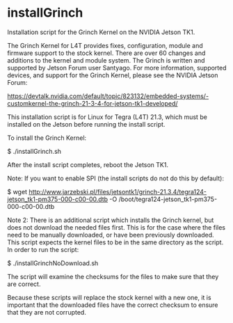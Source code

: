 # installGrinch
Installation script for the Grinch Kernel on the NVIDIA Jetson TK1.

The Grinch Kernel for L4T provides fixes, configuration, module and firmware support to the stock kernel. There are over 60 changes and additions to the kernel and module system. The Grinch is written and supported by Jetson Forum user Santyago. For more information, supported devices, and support for the Grinch Kernel, please see the NVIDIA Jetson Forum:

https://devtalk.nvidia.com/default/topic/823132/embedded-systems/-customkernel-the-grinch-21-3-4-for-jetson-tk1-developed/ 

This installation script is for Linux for Tegra (L4T) 21.3, which must be installed on the Jetson before running the install script.

To install the Grinch Kernel:

$ ./installGrinch.sh

After the install script completes, reboot the Jetson TK1.

Note: If you want to enable SPI (the install scripts do not do this by default):

$ wget http://www.jarzebski.pl/files/jetsontk1/grinch-21.3.4/tegra124-jetson_tk1-pm375-000-c00-00.dtb -O /boot/tegra124-jetson_tk1-pm375-000-c00-00.dtb

Note 2:
There is an additional script which installs the Grinch kernel, but does not download the needed files first. This is for the case where the files need to be manually downloaded, or have been previously downloaded. This script expects the kernel files to be in the same directory as the script. In order to run the script:

$ ./installGrinchNoDownload.sh

The script will examine the checksums for the files to make sure that they are correct.

Because these scripts will replace the stock kernel with a new one, it is important that the downloaded files have the correct checksum to ensure that they are not corrupted.
